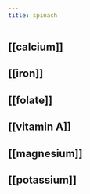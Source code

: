 ```yaml
---
title: spinach
---
```


## [[calcium]] 

## [[iron]]
## [[folate]]
## [[vitamin A]]
## [[magnesium]]
## [[potassium]]
